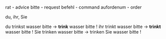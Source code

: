 rat - advice
bitte - request
befehl - command
aufordenum - order

du, ihr, Sie

du trinkst wasser bitte -> **trink** wasser bitte !
ihr trinkt wasser bitte -> **trinkt** wasser bitte !
Sie trinken wasser bitte -> trinken Sie wasser bitte !